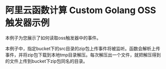 # 阿里云函数计算 Custom Golang OSS 触发器示例

本例子为您展示了如何读取oss触发器中的事件。

本例子中，指定bucket下的src目录的zip包上传事件将被监听。函数会解析上传事件，并将zip包下载到本地tmp目录解压。每次解压出一个文件，就把解压得到的文件上传到bucket下zip包同名的目录。

